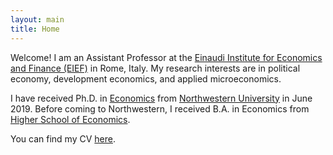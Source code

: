 ```yaml
---
layout: main
title: Home
---
```


Welcome! I am an Assistant Professor at the [Einaudi Institute for Economics and Finance (EIEF)](http://www.eief.it/) in Rome, Italy. My research interests are in political economy, development economics, and applied microeconomics.

I have received Ph.D. in [Economics](http://economics.northwestern.edu/) from [Northwestern University](http://www.northwestern.edu/) in June 2019. Before coming to Northwestern, I received B.A. in Economics from [Higher School of Economics](https://www.hse.ru/en/).

You can find my CV [here](assets/CV_Makarin.pdf).
